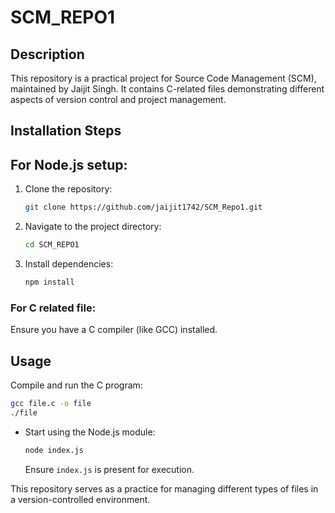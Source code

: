 # SCM_REPO1

## Description
This repository is a practical project for Source Code Management (SCM), maintained by Jaijit Singh. It contains C-related files demonstrating different aspects of version control and project management.

## Installation Steps

## For Node.js setup:
1. Clone the repository:
   ```sh
   git clone https://github.com/jaijit1742/SCM_Repo1.git
   ```
2. Navigate to the project directory:
   ```sh
   cd SCM_REPO1
   ```
3. Install dependencies:
   ```sh
   npm install
   ```

### For C related file:
Ensure you have a C compiler (like GCC) installed.

## Usage
Compile and run the C program:
  ```sh
  gcc file.c -o file
  ./file
  ```

- Start using the Node.js module:
  ```sh
  node index.js
  ```
  Ensure `index.js` is present for execution.

This repository serves as a practice for managing different types of files in a version-controlled environment.